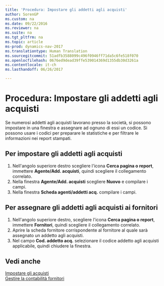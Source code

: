 ```yaml
---
title: 'Procedura: Impostare gli addetti agli acquisti'
author: SorenGP
ms.custom: na
ms.date: 09/22/2016
ms.reviewer: na
ms.suite: na
ms.tgt_pltfrm: na
ms.topic: article
ms-prod: dynamics-nav-2017
ms.translationtype: Human Translation
ms.sourcegitcommit: 51adfb3588099c496f0946ff71da5c6fe518f070
ms.openlocfilehash: 0676ed9dead39ffe539014369d1355db30d3261a
ms.contentlocale: it-ch
ms.lasthandoff: 06/26/2017

---
```


# <a name="how-to-set-up-purchasers"></a>Procedura: Impostare gli addetti agli acquisti
Se numerosi addetti agli acquisti lavorano presso la società, si possono impostare in una finestra e assegnare ad ognuno di essi un codice. Si possono usare i codici per preparare le statistiche e per filtrare le informazioni nei report stampati.

## <a name="to-set-up-purchasers"></a>Per impostare gli addetti agli acquisti
1. Nell'angolo superiore destro scegliere l'icona **Cerca pagina o report**, immettere **Agente/Add. acquisti**, quindi scegliere il collegamento correlato.
2. Nella finestra **Agente/Add. acquisti** scegliere **Nuovo** e compilare i campi.
3. Nella finestra **Scheda agenti/addetti acq.** compilare i campi.

## <a name="to-assign-purchasers-to-vendors"></a>Per assegnare gli addetti agli acquisti ai fornitori
1. Nell'angolo superiore destro, scegliere l'icona **Cerca pagina o report**, immettere **Fornitori**, quindi scegliere il collegamento correlato.
2. Aprire la scheda fornitore corrispondente al fornitore al quale sarà assegnato un addetto agli acquisti.
3. Nel campo **Cod. addetto acq.** selezionare il codice addetto agli acquisti applicabile, quindi chiudere la finestra.

## <a name="see-also"></a>Vedi anche
[Impostare gli acquisti](purchasing-setup-purchasing.md)  
[Gestire la contabilità fornitori](payables-manage-payables.md)

